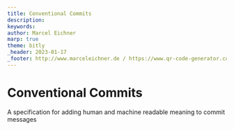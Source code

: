 ```yaml
---
title: Conventional Commits
description: 
keywords: 
author: Marcel Eichner
marp: true
theme: bitly
_header: 2023-01-17
_footer: http://www.marceleichner.de / https://www.qr-code-generator.com/
---
```


<!--

https://www.conventionalcommits.org/en/v1.0.0/

-->

<!-- _class: lead -->
# Conventional Commits

A specification for adding human and machine readable meaning to commit messages
